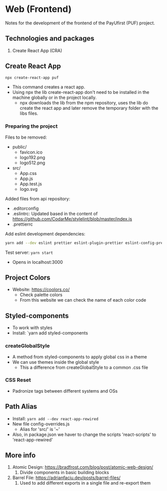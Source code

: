 # Web (Frontend)

Notes for the development of the frontend of the PayUfirst (PUF) project.

## **Technologies and packages**

1. Create React App (CRA)

## **Create React App**

```bash
npx create-react-app puf
```

- This command creates a react app.
- Using npx the lib create-react-app don't need to be installed in the machine globally or in the project locally.
  - npx downloads the lib from the npm repository, uses the lib do create the react app and later remove the temporary folder with the libs files.

### **Preparing the project**

Files to be removed:

- public/
  - favicon.ico
  - logo192.png
  - logo512.png
- src/
  - App.css
  - App.js
  - App.test.js
  - logo.svg

Added files from api repository:

- .editorconfig
- .eslintrc: Updated based in the content of <https://github.com/CodarMe/stylelint/blob/master/index.js>
- .prettierrc

Add eslint development dependencies:

```bash
yarn add --dev eslint prettier eslint-plugin-prettier eslint-config-prettier eslint-plugin-react eslint-plugin-react-hooks eslint-plugin-json
```

Test server: `yarn start`

- Opens in localhost:3000

## Project Colors

- Website: <https://coolors.co/>
  - Check palette colors
  - From this website we can check the name of each color code

## Styled-components

- To work with styles
- Install: `yarn add styled-components

### createGlobalStyle

- A method from styled-components to apply global css in a theme
- We can use themes inside the global style
  - This a difference from createGlobalStyle to a common .css file

### CSS Reset

- Padronize tags between different systems and OSs

## Path Alias

- Install: `yarn add --dev react-app-rewired`
- New file config-overrides.js
  - Alias for 'src/' is '~'
- Also, in package.json we haver to change the scripts 'react-scripts' to 'react-app-rewired'

## More info

1. Atomic Design: <https://bradfrost.com/blog/post/atomic-web-design/>
   1. Divide components in basic building blocks
2. Barrel File: <https://adrianfaciu.dev/posts/barrel-files/>
   1. Used to add different exports in a single file and re-export them
